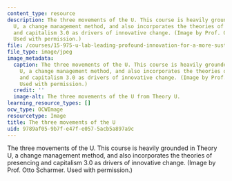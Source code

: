 ```yaml
---
content_type: resource
description: The three movements of the U. This course is heavily grounded in Theory
  U, a change management method, and also incorporates the theories of presencing
  and capitalism 3.0 as drivers of innovative change. (Image by Prof. Otto Scharmer.
  Used with permission.)
file: /courses/15-975-u-lab-leading-profound-innovation-for-a-more-sustainable-world-fall-2010/9789af059b7fe47fe0575acb5a897a9c_15-975f10-th.jpg
file_type: image/jpeg
image_metadata:
  caption: The three movements of the U. This course is heavily grounded in Theory
    U, a change management method, and also incorporates the theories of presencing
    and capitalism 3.0 as drivers of innovative change. (Image by Prof. Otto Scharmer.
    Used with permission.)
  credit: ''
  image-alt: The three movements of the U from Theory U.
learning_resource_types: []
ocw_type: OCWImage
resourcetype: Image
title: The three movements of the U
uid: 9789af05-9b7f-e47f-e057-5acb5a897a9c
---
```

The three movements of the U. This course is heavily grounded in Theory U, a change management method, and also incorporates the theories of presencing and capitalism 3.0 as drivers of innovative change. (Image by Prof. Otto Scharmer. Used with permission.)

